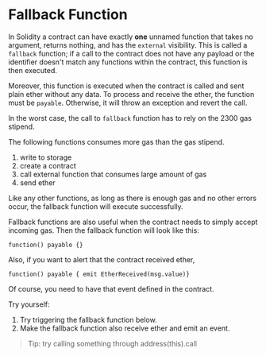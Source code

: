# Fallback Function

In Solidity a contract can have exactly **one** unnamed function that takes no argument, returns nothing, and has the `external` visibility. This is called a `fallback` function; if a call to the contract does not have any payload or the identifier doesn't match any functions within the contract, this function is then executed.

Moreover, this function is executed when the contract is called and sent plain ether without any data. To process and receive the ether, the function must be `payable`. Otherwise, it will throw an exception and revert the call.

In the worst case, the call to `fallback` function has to rely on the 2300 gas stipend. 

The following functions consumes more gas than the gas stipend.
  1. write to storage
  2. create a contract
  3. call external function that consumes large amount of gas
  4. send ether

Like any other functions, as long as there is enough gas and no other errors occur, the fallback function will execute successfully.

Fallback functions are also useful when the contract needs to simply accept incoming gas. Then the fallback function will look like this:

`function() payable {}`

Also, if you want to alert that the contract received ether,

`function() payable { emit EtherReceived(msg.value)}`

Of course, you need to have that event defined in the contract.

Try yourself:
  1. Try triggering the fallback function below.
  2. Make the fallback function also receive ether and emit an event.

> Tip: try calling something through address(this).call


